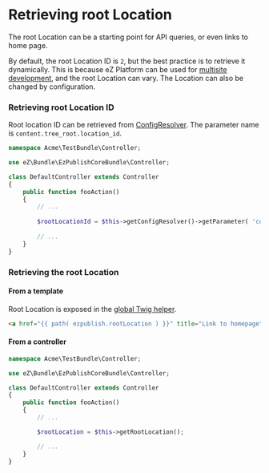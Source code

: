 # Retrieving root Location

The root Location can be a starting point for API queries, or even links to home page.

By default, the root Location ID is `2`, but the best practice is to retrieve it dynamically.
This is because eZ Platform can be used for [multisite development](../guide/multisite.md),
and the root Location can vary. The Location can also be changed by configuration.

### Retrieving root Location ID

Root location ID can be retrieved from [ConfigResolver](../guide/siteaccess.md#configuration).
The parameter name is `content.tree_root.location_id`.

``` php
namespace Acme\TestBundle\Controller;

use eZ\Bundle\EzPublishCoreBundle\Controller;

class DefaultController extends Controller
{
    public function fooAction()
    {
        // ...
 
        $rootLocationId = $this->getConfigResolver()->getParameter( 'content.tree_root.location_id' );
 
        // ...
    }
}
```

### Retrieving the root Location

#### From a template

Root Location is exposed in the [global Twig helper](../guide/design.md#twig-helper).

``` html
<a href="{{ path( ezpublish.rootLocation ) }}" title="Link to homepage">Home page</a>
```

#### From a controller

``` php
namespace Acme\TestBundle\Controller;

use eZ\Bundle\EzPublishCoreBundle\Controller;

class DefaultController extends Controller
{
    public function fooAction()
    {
        // ...

        $rootLocation = $this->getRootLocation();

        // ...
    }
}
```
